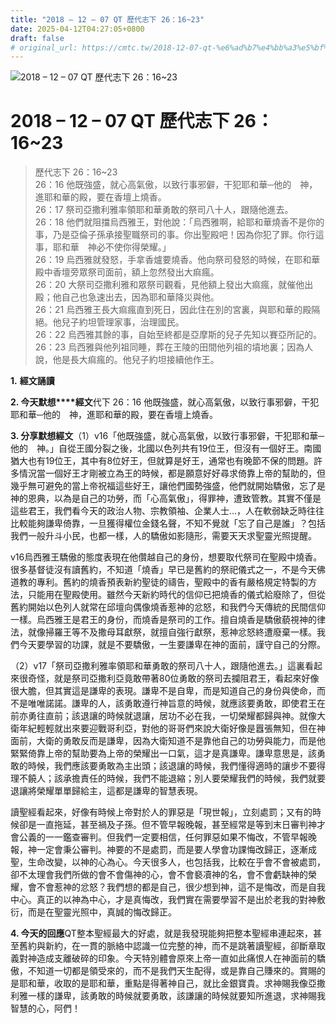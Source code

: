 ```yaml
---
title: "2018 – 12 – 07 QT 歷代志下 26：16~23"
date: 2025-04-12T04:27:05+0800
draft: false
# original_url: https://cmtc.tw/2018-12-07-qt-%e6%ad%b7%e4%bb%a3%e5%bf%97%e4%b8%8b-26%ef%bc%9a1623
---
```


![2018 – 12 – 07 QT 歷代志下 26：16\~23](/images/qt.jpg   "2018 – 12 – 07 QT 歷代志下 26：16\~23")

# 2018 – 12 – 07 QT 歷代志下 26：16\~23

> 歷代志下 26：16\~23  
> 26：16 他既強盛，就心高氣傲，以致行事邪僻，干犯耶和華─他的　神，進耶和華的殿，要在香壇上燒香。  
> 26：17 祭司亞撒利雅率領耶和華勇敢的祭司八十人，跟隨他進去。  
> 26：18 他們就阻擋烏西雅王，對他說：「烏西雅啊，給耶和華燒香不是你的事，乃是亞倫子孫承接聖職祭司的事。你出聖殿吧！因為你犯了罪。你行這事，耶和華　神必不使你得榮耀。」  
> 26：19 烏西雅就發怒，手拿香爐要燒香。他向祭司發怒的時候，在耶和華殿中香壇旁眾祭司面前，額上忽然發出大痲瘋。  
> 26：20 大祭司亞撒利雅和眾祭司觀看，見他額上發出大痲瘋，就催他出殿；他自己也急速出去，因為耶和華降災與他。  
> 26：21 烏西雅王長大痲瘋直到死日，因此住在別的宮裏，與耶和華的殿隔絕。他兒子約坦管理家事，治理國民。  
> 26：22 烏西雅其餘的事，自始至終都是亞摩斯的兒子先知以賽亞所記的。  
> 26：23 烏西雅與他列祖同睡，葬在王陵的田間他列祖的墳地裏；因為人說，他是長大痲瘋的。他兒子約坦接續他作王。

**1.** **經文誦讀**

**2. 今天默想****經文**代下 26：16 他既強盛，就心高氣傲，以致行事邪僻，干犯耶和華─他的　神，進耶和華的殿，要在香壇上燒香。

**3. 分享默想經文**（1）v16「他既強盛，就心高氣傲，以致行事邪僻，干犯耶和華─他的　神。」自從王國分裂之後，北國以色列共有19位王，但沒有一個好王。南國猶大也有19位王，其中有8位好王，但就算是好王，通常也有晚節不保的問題。許多情況當一個好王才剛被立為王的時候，都是願意好好尋求倚靠上帝的幫助的，但幾乎無可避免的當上帝祝福這些好王，讓他們國勢強盛，他們就開始驕傲，忘了是神的恩典，以為是自己的功勞，而「心高氣傲」，得罪神，遭致管教。其實不僅是這些君王，我們看今天的政治人物、宗教領袖、企業人士…，人在軟弱缺乏時往往比較能夠謙卑倚靠，一旦獲得權位金錢名聲，不知不覺就「忘了自己是誰」？包括我們一般升斗小民，也都一樣，人的驕傲如影隨形，需要天天求聖靈光照提醒。

v16烏西雅王驕傲的態度表現在他儹越自己的身份，想要取代祭司在聖殿中燒香。很多基督徒沒有讀舊約，不知道「燒香」早已是舊約的祭祀儀式之一，不是今天佛道教的專利。舊約的燒香預表新約聖徒的禱告，聖殿中的香有嚴格規定特製的方法，只能用在聖殿使用。雖然今天新約時代的信仰已把燒香的儀式給廢除了，但從舊約開始以色列人就常在邱壇向偶像燒香惹神的忿怒，和我們今天傳統的民間信仰一樣。烏西雅王是君王的身份，而燒香是祭司的工作。擅自燒香是驕傲藐視神的律法，就像掃羅王等不及撒母耳獻祭，就擅自強行獻祭，惹神忿怒終遭廢棄一樣。我們今天要學習的功課，就是不要驕傲，一生要謙卑在神的面前，謹守自己的分際。

（2）v17「祭司亞撒利雅率領耶和華勇敢的祭司八十人，跟隨他進去。」這裏看起來很奇怪，就是祭司亞撒利亞竟敢帶著80位勇敢的祭司去攔阻君王，看起來好像很大膽，但其實這是謙卑的表現。謙卑不是自卑，而是知道自己的身份與使命，而不是唯唯諾諾。謙卑的人，該勇敢遵行神旨意的時候，就應該要勇敢，即使君王在前亦勇往直前；該退讓的時候就退讓，居功不必在我，一切榮耀都歸與神。就像大衛年紀輕輕就出來要迎戰哥利亞，對他的哥哥們來說大衛好像是囂張無知，但在神面前，大衛的勇敢反而是謙卑，因為大衛知道不是靠他自己的功勞與能力，而是他緊緊倚靠上帝的幫助要為上帝的榮耀出一口氣，這才是真謙卑。謙卑意思是，該勇敢的時候，我們應該要勇敢為主出頭；該退讓的時候，我們懂得適時的讓步不要得理不饒人；該承擔責任的時候，我們不能退縮；別人要榮耀我們的時候，我們就要退讓將榮耀單單歸給主，這都是謙卑的智慧表現。

讀聖經看起來，好像有時候上帝對於人的罪惡是「現世報」，立刻處罰；又有的時候卻是一直拖延，甚至禍及子孫。但不管早報晚報，甚至經常是等到末日審判神才會公義的一一鑑查審判。但我們一定要相信，任何罪惡如果不悔改，不管早報晚報，神一定會秉公審判。神要的不是處罰，而是要人學會功課悔改歸正，逐漸成聖，生命改變，以神的心為心。今天很多人，也包括我，比較在乎會不會被處罰，卻不太理會我們所做的會不會傷神的心，會不會褻凟神的名，會不會虧缺神的榮耀，會不會惹神的忿怒？我們想的都是自己，很少想到神，這不是悔改，而是自我中心。真正的以神為中心，才是真悔改，我們實在需要學習不是出於老我的對神敷衍，而是在聖靈光照中，真誠的悔改歸正。

**4. 今天的回應**QT整本聖經最大的好處，就是我發現能夠把整本聖經串連起來，甚至舊約與新約，在一貫的脈絡中認識一位完整的神，而不是跳著讀聖經，卻斷章取義對神造成支離破碎的印象。今天特別體會原來上帝一直如此痛恨人在神面前的驕傲，不知道一切都是領受來的，而不是我們天生配得，或是靠自己賺來的。賞賜的是耶和華，收取的是耶和華，重點是得著神自己，就比金銀寶貴。求神賜我像亞撒利雅一樣的謙卑，該勇敢的時候就要勇敢，該謙讓的時候就要知所進退，求神賜我智慧的心，阿們！